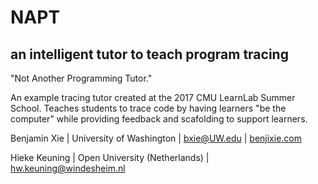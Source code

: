 # NAPT
## an intelligent tutor to teach program tracing
"Not Another Programming Tutor." 

An example tracing tutor created at the 2017 CMU LearnLab Summer School. Teaches students to trace code by having learners "be the computer" while providing feedback and scafolding to support learners.

Benjamin Xie | University of Washington | bxie@UW.edu |  [benjixie.com](http://benjixie.com)

Hieke Keuning | Open University (Netherlands) | hw.keuning@windesheim.nl
